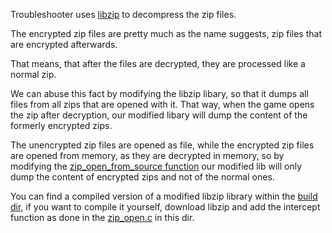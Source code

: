 Troubleshooter uses [libzip](https://github.com/nih-at/libzip) to decompress the zip files.

The encrypted zip files are pretty much as the name suggests, zip files that are encrypted afterwards.

That means, that after the files are decrypted, they are processed like a normal zip.

We can abuse this fact by modifying the libzip libary, so that it dumps all files from all zips that are opened with it. That way, when the game opens the zip after decryption, our modified libary will dump the content of the formerly encrypted zips.

The unencrypted zip files are opened as file, while the encrypted zip files are opened from memory, as they are decrypted in memory, so by modifying the [zip_open_from_source function](https://github.com/nih-at/libzip/blob/184ddda3d0a7f9a17c5ce0dd117d38eb48fa7ca9/lib/zip_open.c#L79) our modified lib will only dump the content of encrypted zips and not of the normal ones.


You can find a compiled version of a modified libzip library within the [build dir](https://github.com/K0lb3/TROUBLESHOOTER-mine/tree/master/zip_dump/build),
if you want to compile it yourself, download libzip and add the intercept function as done in the [zip_open.c](https://github.com/K0lb3/TROUBLESHOOTER-mine/tree/master/zip_dump/zip_open.c) in this dir.